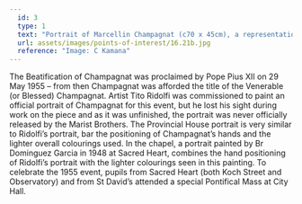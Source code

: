 ```yaml
---
  id: 3
  type: 1
  text: "Portrait of Marcellin Champagnat (c70 x 45cm), a representation of Tito Ridolfi’s portrait, that hangs in the Marist Provincial House at Sacred Heart College."
  url: assets/images/points-of-interest/16.21b.jpg
  reference: "Image: C Kamana"
---
```

The Beatification of Champagnat was proclaimed by Pope Pius XII on 29 May 1955 – from then Champagnat was afforded the title of the Venerable (or Blessed) Champagnat. Artist Tito Ridolfi was commissioned to paint an official portrait of Champagnat for this event, but he lost his sight during work on the piece and as it was unfinished, the portrait was never officially released by the Marist Brothers. The Provincial House portrait is very similar to Ridolfi’s portrait, bar the positioning of Champagnat’s hands and the lighter overall colourings used. In the chapel, a portrait painted by Br Dominguez Garcia in 1948 at Sacred Heart, combines the hand positioning of Ridolfi’s portrait with the lighter colourings seen in this painting. To celebrate the 1955 event, pupils from Sacred Heart (both Koch Street and Observatory) and from St David’s attended a special Pontifical Mass at City Hall.
        